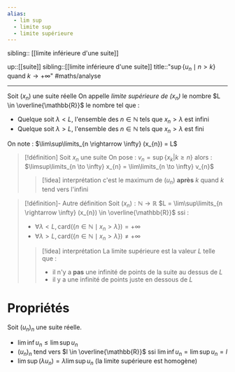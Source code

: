 ```yaml
---
alias:
  - lim sup
  - limite sup
  - limite supérieure
---
```

sibling:: [[limite inférieure d'une suite]]

up::[[suite]]
sibling::[[limite inférieure d'une suite]]
title::"$\sup\big\{u_{n} \mid n>k\big\}$ quand $k \to +\infty$"
#maths/analyse

----
Soit $(x_{n})$ une suite réelle
On appelle _limite supérieure de $(x_{n})$_ le nombre $L \in \overline{\mathbb{R}}$ le nombre tel que :
 - Quelque soit $\lambda < L$, l'ensemble des $n \in \mathbb{N}$ tels que $x_{n} > \lambda$ est infini
 - Quelque soit $\lambda > L$, l'ensemble des $n \in \mathbb{N}$ tels que $x_{n} > \lambda$ est fini

On note : $\lim\sup\limits_{n \rightarrow \infty} (x_{n}) = L$

> [!définition]
> Soit $x_{n}$ une suite
> On pose : $v_{n} = \sup \left\{ x_{k} | k \geq n \right\}$
> alors :
> $\limsup\limits_{n \to \infty} x_{n} = \lim\limits_{n \to \infty} v_{n}$
> > [!idea] interprétation
> > c'est le maximum de $(u_{n})$ **après** $k$ quand $k$ tend vers l'infini


> [!définition]- Autre définition
> Soit $(x_{n}): \mathbb{N} \rightarrow \mathbb{R}$
> $L = \lim\sup\limits_{n \rightarrow \infty} (x_{n}) \in \overline{\mathbb{R}}$ ssi :
>  - $\forall \lambda < L, \text{card} \left( \left\{ n \in \mathbb{N} \mid x_{n} > \lambda \right\} \right) = +\infty$
>  - $\forall \lambda > L, \text{card} \left( \left\{ n \in \mathbb{N} \mid x_{n} > \lambda \right\} \right) \neq +\infty$
> 
> > [!idea] interprétation
> > La limite supérieure est la valeur $L$ telle que :
> >  - il n'y a **pas** une infinité de points de la suite au dessus de $L$
> >  - il y a une infinité de points juste en dessous de $L$
> 


# Propriétés
Soit $(u_{n})_{n}$ une suite réelle.
 - $\lim \inf u_{n} \leq \lim \sup u_{n}$
 - $(u_{n})_{n}$ tend vers $l \in \overline{\mathbb{R}}$ ssi $\lim \inf u_{n} = \lim \sup u_{n} = l$
 - $\lim \sup (\lambda u_{n}) = \lambda \lim \sup u_{n}$ (la limite supérieure est homogène)


